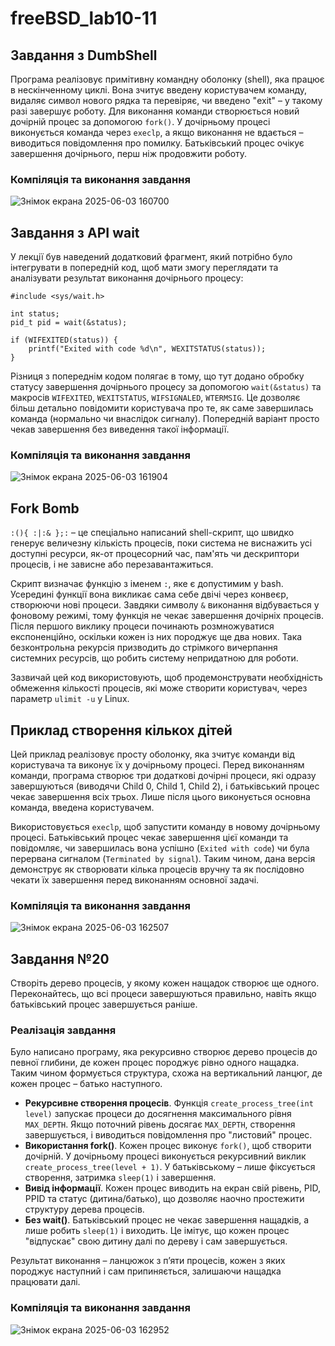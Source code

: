 # freeBSD_lab10-11
## Завдання з DumbShell
Програма реалізовує примітивну командну оболонку (shell), яка працює в нескінченному циклі. Вона зчитує введену користувачем команду, видаляє символ нового рядка та перевіряє, чи введено "exit" – у такому разі завершує роботу. Для виконання команди створюється новий дочірній процес за допомогою `fork()`. У дочірньому процесі виконується команда через `execlp`, а якщо виконання не вдається – виводиться повідомлення про помилку. Батьківський процес очікує завершення дочірнього, перш ніж продовжити роботу.
### Компіляція та виконання завдання
![Знімок екрана 2025-06-03 160700](https://github.com/user-attachments/assets/225b8525-94ad-4df9-8349-5f3cacdc5c64)

## Завдання з API wait
У лекції був наведений додатковий фрагмент, який потрібно було інтегрувати в попередній код, щоб мати змогу переглядати та аналізувати результат виконання дочірнього процесу:
```
#include <sys/wait.h>

int status;
pid_t pid = wait(&status);

if (WIFEXITED(status)) {
    printf("Exited with code %d\n", WEXITSTATUS(status));
}
```
Різниця з попереднім кодом полягає в тому, що тут додано обробку статусу завершення дочірнього процесу за допомогою `wait(&status)` та макросів `WIFEXITED`, `WEXITSTATUS`, `WIFSIGNALED`, `WTERMSIG`. Це дозволяє більш детально повідомити користувача про те, як саме завершилась команда (нормально чи внаслідок сигналу). Попередній варіант просто чекав завершення без виведення такої інформації.
### Компіляція та виконання завдання
![Знімок екрана 2025-06-03 161904](https://github.com/user-attachments/assets/5d0d818b-326b-4e29-9306-8180cbf81261)

## Fork Bomb
`:(){ :|:& };:` – це спеціально написаний shell-скрипт, що швидко генерує величезну кількість процесів, поки система не виснажить усі доступні ресурси, як-от процесорний час, пам'ять чи дескриптори процесів, і не зависне або перезавантажиться.

Скрипт визначає функцію з іменем `:`, яке є допустимим у bash. Усередині функції вона викликає сама себе двічі через конвеєр, створюючи нові процеси. Завдяки символу `&` виконання відбувається у фоновому режимі, тому функція не чекає завершення дочірніх процесів. Після першого виклику процеси починають розмножуватися експоненційно, оскільки кожен із них породжує ще два нових. Така безконтрольна рекурсія призводить до стрімкого вичерпання системних ресурсів, що робить систему непридатною для роботи.

Зазвичай цей код використовують, щоб продемонструвати необхідність обмеження кількості процесів, які може створити користувач, через параметр `ulimit -u` у Linux.

## Приклад створення кількох дітей
Цей приклад реалізовує просту оболонку, яка зчитує команди від користувача та виконує їх у дочірньому процесі. Перед виконанням команди, програма створює три додаткові дочірні процеси, які одразу завершуються (виводячи Child 0, Child 1, Child 2), і батьківський процес чекає завершення всіх трьох. Лише після цього виконується основна команда, введена користувачем.

Використовується `execlp`, щоб запустити команду в новому дочірньому процесі. Батьківський процес чекає завершення цієї команди та повідомляє, чи завершилась вона успішно (`Exited with code`) чи була перервана сигналом (`Terminated by signal`). Таким чином, дана версія демонструє як створювати кілька процесів вручну та як послідовно чекати їх завершення перед виконанням основної задачі.
### Компіляція та виконання завдання
![Знімок екрана 2025-06-03 162507](https://github.com/user-attachments/assets/8c346f07-9215-42f5-bde1-9f67da6a31c9)

## Завдання №20
Створіть дерево процесів, у якому кожен нащадок створює ще одного. Переконайтесь, що всі процеси завершуються правильно, навіть якщо батьківський процес завершується раніше.
### Реалізація завдання
Було написано програму, яка рекурсивно створює дерево процесів до певної глибини, де кожен процес породжує рівно одного нащадка. Таким чином формується структура, схожа на вертикальний ланцюг, де кожен процес – батько наступного.
+ **Рекурсивне створення процесів**. Функція `create_process_tree(int level)` запускає процеси до досягнення максимального рівня `MAX_DEPTH`. Якщо поточний рівень досягає `MAX_DEPTH`, створення завершується, і виводиться повідомлення про "листовий" процес.
+ **Використання fork()**. Кожен процес виконує `fork()`, щоб створити дочірній. У дочірньому процесі виконується рекурсивний виклик `create_process_tree(level + 1)`. У батьківському – лише фіксується створення, затримка `sleep(1)` і завершення.
+ **Вивід інформації**. Кожен процес виводить на екран свій рівень, PID, PPID та статус (дитина/батько), що дозволяє наочно простежити структуру дерева процесів.
+ **Без wait()**. Батьківський процес не чекає завершення нащадків, а лише робить `sleep(1)` і виходить. Це імітує, що кожен процес "відпускає" свою дитину далі по дереву і сам завершується.

Результат виконання – ланцюжок з п’яти процесів, кожен з яких породжує наступний і сам припиняється, залишаючи нащадка працювати далі.
### Компіляція та виконання завдання
![Знімок екрана 2025-06-03 162952](https://github.com/user-attachments/assets/7b4cf406-f132-4f5d-8a41-81682c866258)
